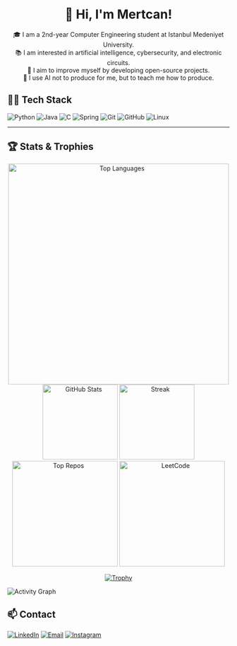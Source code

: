 <h1 align="center"> 👋 Hi, I'm Mertcan! </h1>
<p align="center">🎓 I am a 2nd-year Computer Engineering student at Istanbul Medeniyet University.<br>
📚 I am interested in artificial intelligence, cybersecurity, and electronic circuits.<br>
🎯 I aim to improve myself by developing open-source projects.<br>
🤖 I use AI not to produce for me, but to teach me how to produce.</p>

## 👨‍💻 Tech Stack
![Python](https://img.shields.io/badge/Python-%230000CC?style=for-the-badge&logo=Python&logoColor=yellow)
![Java](https://img.shields.io/badge/%E2%98%95%20Java-%23ED8B00.svg?style=for-the-badge&logo=java&logoColor=white)
![C](https://img.shields.io/badge/C-%2300599C.svg?style=for-the-badge&logo=c&logoColor=white)
![Spring](https://img.shields.io/badge/spring-%236DB33F.svg?style=for-the-badge&logo=spring&logoColor=white)
![Git](https://img.shields.io/badge/Git-F05032?style=for-the-badge&logo=git&logoColor=white)
![GitHub](https://img.shields.io/badge/github-%232A2827.svg?style=for-the-badge&logo=github&logoColor=white)
![Linux](https://img.shields.io/badge/Linux-FCC624?style=for-the-badge&logo=linux&logoColor=black)

---

## 🏆 Stats & Trophies
<p align="center">
  <img src="https://github-readme-stats.vercel.app/api/top-langs/?username=mertcangndn&layout=compact&theme=dark" alt="Top Languages" height="500" />
  <br>
  <img src="https://github-readme-stats.vercel.app/api?username=mertcangndn&show_icons=true&theme=dark" alt="GitHub Stats" height="170" />
  <img src="https://nirzak-streak-stats.vercel.app/?user=mertcangndn&theme=dark&hide_border=false" alt="Streak" height="170" />
  <br>
  <img src="https://github-contributor-stats.vercel.app/api?username=mertcangndn&limit=5&theme=dark&combine_all_yearly_contributions=true" alt="Top Repos" height="239" />
  <img src="https://leetcard.jacoblin.cool/mertcangndn?theme=dark&font=Source%20Code%20Pro&ext=heatmap" alt="LeetCode" height="239" />
</p>
<p align="center">
  <a href="https://github.com/ryo-ma/github-profile-trophy">
    <img src="https://github-profile-trophy.vercel.app/?username=Mertcangndn&theme=radical&column=9&margin-w=15&margin-h=15" alt="Trophy">
  </a>
</p>

![Activity Graph](https://github-readme-activity-graph.vercel.app/graph?username=mertcangndn&theme=github-dark)

## 📫 Contact
[![LinkedIn](https://img.shields.io/badge/LinkedIn-0077B5?style=for-the-badge&logo=linkedin&logoColor=white)](https://www.linkedin.com/in/mertcan-gundogan/)
[![Email](https://img.shields.io/badge/Email-D14836?style=for-the-badge&logo=gmail&logoColor=white)](mailto:mertcangndn@gmail.com)
[![Instagram](https://img.shields.io/badge/Instagram-%23E4405F?style=for-the-badge&logo=instagram&link=https%3A%2F%2Fwww.instagram.com%2Fmertcangndn)](https://www.instagram.com/mertcangndn)



